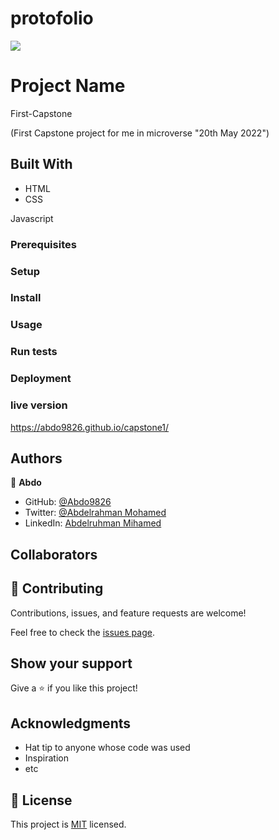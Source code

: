 # protofolio

![](https://img.shields.io/badge/Microverse-blueviolet)

# Project Name 

First-Capstone 

(First Capstone project for me in microverse "20th May 2022")


## Built With

- HTML
- CSS

Javascript





### Prerequisites

### Setup

### Install

### Usage

### Run tests

### Deployment

### live version 
 https://abdo9826.github.io/capstone1/




## Authors

👤 **Abdo**

- GitHub: [@Abdo9826](https://github.com/Abdo9826)
- Twitter: [@Abdelrahman Mohamed](https://twitter.com/abodyalex1)
- LinkedIn: [Abdelruhman Mihamed](https://www.linkedin.com/in/abdelruhman-mihamed-a42667179/)

## Collaborators



## 🤝 Contributing

Contributions, issues, and feature requests are welcome!

Feel free to check the [issues page](../../issues/).

## Show your support

Give a ⭐️ if you like this project!

## Acknowledgments

- Hat tip to anyone whose code was used
- Inspiration
- etc

## 📝 License

This project is [MIT](./MIT.md) licensed.
